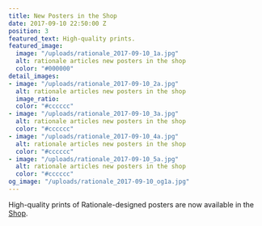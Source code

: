 ```yaml
---
title: New Posters in the Shop
date: 2017-09-10 22:50:00 Z
position: 3
featured_text: High-quality prints.
featured_image:
  image: "/uploads/rationale_2017-09-10_1a.jpg"
  alt: rationale articles new posters in the shop
  color: "#000000"
detail_images:
- image: "/uploads/rationale_2017-09-10_2a.jpg"
  alt: rationale articles new posters in the shop
  image_ratio: 
  color: "#cccccc"
- image: "/uploads/rationale_2017-09-10_3a.jpg"
  alt: rationale articles new posters in the shop
  color: "#cccccc"
- image: "/uploads/rationale_2017-09-10_4a.jpg"
  alt: rationale articles new posters in the shop
  color: "#cccccc"
- image: "/uploads/rationale_2017-09-10_5a.jpg"
  alt: rationale articles new posters in the shop
  color: "#cccccc"
og_image: "/uploads/rationale_2017-09-10_og1a.jpg"
---
```


High-quality prints of Rationale-designed posters are now available in the [Shop](https://rationale-design.com/shop/).
